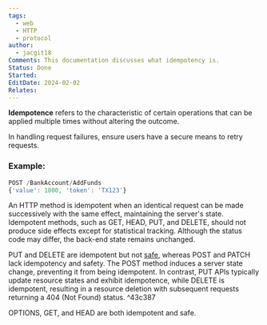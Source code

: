 ```yaml
---
tags:
  - web
  - HTTP
  - protocol
author:
  - jacgit18
Comments: This documentation discusses what idempotency is.
Status: Done
Started: 
EditDate: 2024-02-02
Relates:
---
```

**Idempotence** refers to the characteristic of certain operations that can be applied multiple times without altering the outcome.

In handling request failures, ensure users have a secure means to retry requests.

### Example:
```javascript
POST /BankAccount/AddFunds
{'value': 1000, 'token': 'TX123'}
```

An HTTP method is idempotent when an identical request can be made successively with the same effect, maintaining the server's state. Idempotent methods, such as GET, HEAD, PUT, and DELETE, should not produce side effects except for statistical tracking. Although the status code may differ, the back-end state remains unchanged.

PUT and DELETE are idempotent but not [safe](https://developer.mozilla.org/en-US/docs/Glossary/Safe/HTTP), whereas POST and PATCH lack idempotency and safety. The POST method induces a server state change, preventing it from being idempotent. In contrast, PUT APIs typically update resource states and exhibit idempotence, while DELETE is idempotent, resulting in a resource deletion with subsequent requests returning a 404 (Not Found) status. ^43c387

OPTIONS, GET, and HEAD are both idempotent and safe.



